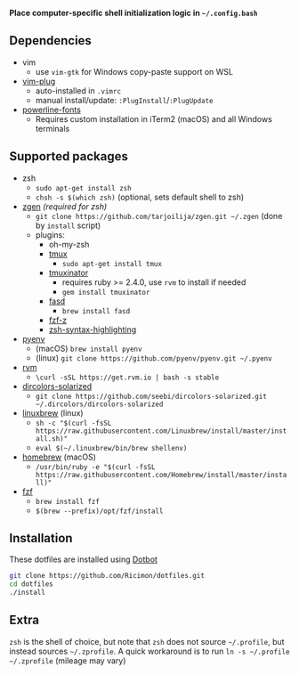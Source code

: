 **Place computer-specific shell initialization logic in `~/.config.bash`**

## Dependencies
- vim
	- use `vim-gtk` for Windows copy-paste support on WSL
- [vim-plug](https://github.com/junegunn/vim-plug)
	- auto-installed in `.vimrc`
	- manual install/update: `:PlugInstall`/`:PlugUpdate`
- [powerline-fonts](https://github.com/powerline/fonts)
	- Requires custom installation in iTerm2 (macOS) and all Windows terminals

## Supported packages
- zsh
	- `sudo apt-get install zsh`
	- `chsh -s $(which zsh)` (optional, sets default shell to zsh)
- [zgen](https://github.com/tarjoilija/zgen) *(required for zsh)*
	- `git clone https://github.com/tarjoilija/zgen.git ~/.zgen` (done by `install` script)
	- plugins:
		- oh-my-zsh
		- [tmux](https://github.com/tmux/tmux)
			- `sudo apt-get install tmux`
		- [tmuxinator](https://github.com/tmuxinator/tmuxinator)
			- requires ruby >= 2.4.0, use `rvm` to install if needed
			- `gem install tmuxinator`
		- [fasd](https://github.com/clvv/fasd)
			- `brew install fasd`
		- [fzf-z](https://github.com/andrewferrier/fzf-z)
		- [zsh-syntax-highlighting](https://github.com/zsh-users/zsh-syntax-highlighting)
- [pyenv](https://github.com/pyenv/pyenv)
	- (macOS) `brew install pyenv`
	- (linux) `git clone https://github.com/pyenv/pyenv.git ~/.pyenv`
- [rvm](https://github.com/rvm/rvm)
	- `\curl -sSL https://get.rvm.io | bash -s stable`
- [dircolors-solarized](https://github.com/seebi/dircolors-solarized)
	- `git clone https://github.com/seebi/dircolors-solarized.git ~/.dircolors/dircolors-solarized`
- [linuxbrew](https://linuxbrew.sh) (linux)
	- `sh -c "$(curl -fsSL https://raw.githubusercontent.com/Linuxbrew/install/master/install.sh)"`
	- `eval $(~/.linuxbrew/bin/brew shellenv)`
- [homebrew](https://brew.sh) (macOS)
	- `/usr/bin/ruby -e "$(curl -fsSL https://raw.githubusercontent.com/Homebrew/install/master/install)"`
- [fzf](https://github.com/junegunn/fzf)
	- `brew install fzf`
	- `$(brew --prefix)/opt/fzf/install`

## Installation
These dotfiles are installed using [Dotbot](https://github.com/anishathalye/dotbot)
```bash
git clone https://github.com/Ricimon/dotfiles.git
cd dotfiles
./install
```

## Extra
`zsh` is the shell of choice, but note that `zsh` does not source `~/.profile`, but instead sources `~/.zprofile`. A quick workaround is to run `ln -s ~/.profile ~/.zprofile` (mileage may vary)
